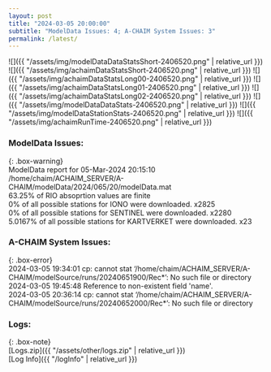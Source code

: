 ```yaml
---
layout: post
title: "2024-03-05 20:00:00"
subtitle: "ModelData Issues: 4; A-CHAIM System Issues: 3"
permalink: /latest/
---
```


![]({{ "/assets/img/modelDataDataStatsShort-2406520.png" | relative_url }})
![]({{ "/assets/img/achaimDataStatsShort-2406520.png" | relative_url }})
![]({{ "/assets/img/achaimDataStatsLong00-2406520.png" | relative_url }})
![]({{ "/assets/img/achaimDataStatsLong01-2406520.png" | relative_url }})
![]({{ "/assets/img/achaimDataStatsLong02-2406520.png" | relative_url }})
![]({{ "/assets/img/modelDataDataStats-2406520.png" | relative_url }})
![]({{ "/assets/img/modelDataStationStats-2406520.png" | relative_url }})
![]({{ "/assets/img/achaimRunTime-2406520.png" | relative_url }})


### ModelData Issues:  
  
{: .box-warning}  
 ModelData report for 05-Mar-2024 20:15:10   
 /home/chaim/ACHAIM_SERVER/A-CHAIM/modelData/2024/065/20/modelData.mat   
 63.25% of RIO absoprtion values are finite   
 0% of all possible stations for IONO were downloaded. x2825   
 0% of all possible stations for SENTINEL were downloaded. x2280   
 5.0167% of all possible stations for KARTVERKET were downloaded. x23   
  
### A-CHAIM System Issues:  
  
{: .box-error}  
2024-03-05 19:34:01 cp: cannot stat ‘/home/chaim/ACHAIM_SERVER/A-CHAIM/modelSource/runs/20240651900/Rec*’: No such file or directory  
2024-03-05 19:45:48 Reference to non-existent field 'name'.  
2024-03-05 20:36:14 cp: cannot stat ‘/home/chaim/ACHAIM_SERVER/A-CHAIM/modelSource/runs/20240652000/Rec*’: No such file or directory  

### Logs:  
  
{: .box-note}  
[Logs.zip]({{ "/assets/other/logs.zip" | relative_url }})  
[Log Info]({{ "/logInfo" | relative_url }})  
